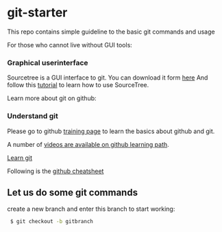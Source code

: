 # git-starter
This repo contains simple guideline to the basic git commands and usage

For those who cannot live without GUI tools:

### Graphical userinterface
Sourcetree is a GUI interface to git.
You can download it form [here](https://www.sourcetreeapp.com/)
And follow this [tutorial](https://confluence.atlassian.com/display/BITBUCKET/Tutorial%3A+Learn+SourceTree+with+Bitbucket+Cloud) to learn how to use SourceTree.


Learn more about git on github:

### Understand git

Please go to github [training page](https://services.github.com/on-demand/intro-to-github/) to learn the basics about github and git.

A number of [videos are available on github learning path](https://services.github.com/on-demand/resources/learning-path/).

[Learn git](https://lab.github.com/courses?tag=Git)

Following is the [github cheatsheet](https://services.github.com/on-demand/downloads/github-git-cheat-sheet/)

## Let us do some git commands

create a new branch and enter this branch to start working:

``` bash
 $ git checkout -b gitbranch
```



